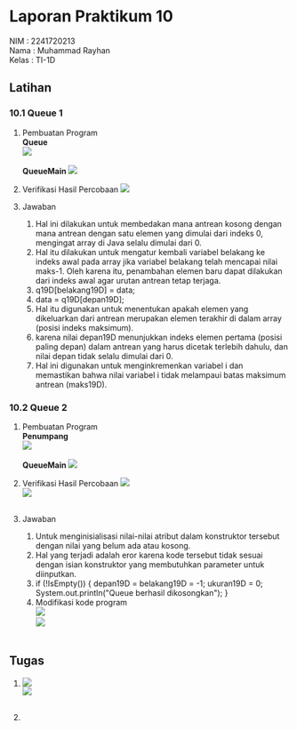# Laporan Praktikum 10

NIM : 2241720213<br>
Nama : Muhammad Rayhan<br>
Kelas : TI-1D

## <b>Latihan</b>

### <b>10.1 Queue 1</b>

1. Pembuatan Program<br>
   <strong>Queue</strong><br>
   <img src = "KodeQueue.png"><br><br>
   <strong>QueueMain</strong>
   <img src = "KodeQueueMain1.png"><br>

2. Verifikasi Hasil Percobaan
   <img src = "HasilPercobaan1.png"><br>

3. Jawaban<br>
   1. Hal ini dilakukan untuk membedakan mana antrean kosong dengan mana antrean dengan satu elemen yang dimulai dari indeks 0, mengingat array di Java selalu dimulai dari 0.
   2. Hal itu dilakukan untuk mengatur kembali variabel belakang ke indeks awal pada array jika variabel belakang telah mencapai nilai maks-1. Oleh karena itu, penambahan elemen baru dapat dilakukan dari indeks awal agar urutan antrean tetap terjaga.
   3. q19D[belakang19D] = data;
   4. data = q19D[depan19D];
   5. Hal itu digunakan untuk menentukan apakah elemen yang dikeluarkan dari antrean merupakan elemen terakhir di dalam array (posisi indeks maksimum).
   6. karena nilai depan19D menunjukkan indeks elemen pertama (posisi paling depan) dalam antrean yang harus dicetak terlebih dahulu, dan nilai depan tidak selalu dimulai dari 0.
   7. Hal ini digunakan untuk menginkremenkan variabel i dan memastikan bahwa nilai variabel i tidak melampaui batas maksimum antrean (maks19D).

### <b>10.2 Queue 2</b>

1. Pembuatan Program<br>
   <strong>Penumpang</strong><br>
   <img src = "Penumpang.png"><br><br>
   <strong>QueueMain</strong>
   <img src = "KodeQueueMain2.png"><br>

2. Verifikasi Hasil Percobaan
   <img src = "HasilPercobaan2.1.png"><br>
   <img src = "HasilPercobaan2.2.png"><br><br>

3. Jawaban
   1. Untuk menginisialisasi nilai-nilai atribut dalam konstruktor tersebut dengan nilai yang belum ada atau kosong.
   2. Hal yang terjadi adalah eror karena kode tersebut tidak sesuai dengan isian konstruktor yang membutuhkan parameter untuk diinputkan.
   3. if (!IsEmpty()) {
      depan19D = belakang19D = -1;
      ukuran19D = 0;
      System.out.println("Queue berhasil dikosongkan"); }
   4. Modifikasi kode program<br>
      <img src = "Modifikasi 2.1.png"><br>
      <img src = "Modifikasi 2.2.png"><br><br>

## <b>Tugas</b>

1. <img src = "Tugas 1.1.png"><br>
   <img src = "Tugas 1.2.png"><br><br>
   
2. 

